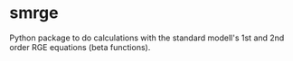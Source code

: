 # smrge
Python package to do calculations with the standard modell's 1st and 2nd order RGE equations (beta functions).
